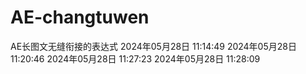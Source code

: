 # AE-changtuwen
AE长图文无缝衔接的表达式
2024年05月28日 11:14:49
2024年05月28日 11:20:46
2024年05月28日 11:27:23
2024年05月28日 11:28:09